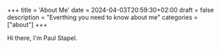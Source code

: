 +++
title = 'About Me'
date = 2024-04-03T20:59:30+02:00
draft = false
description = "Everthing you need to know about me"
categories = ["about"]
+++

Hi there, I'm Paul Stapel.